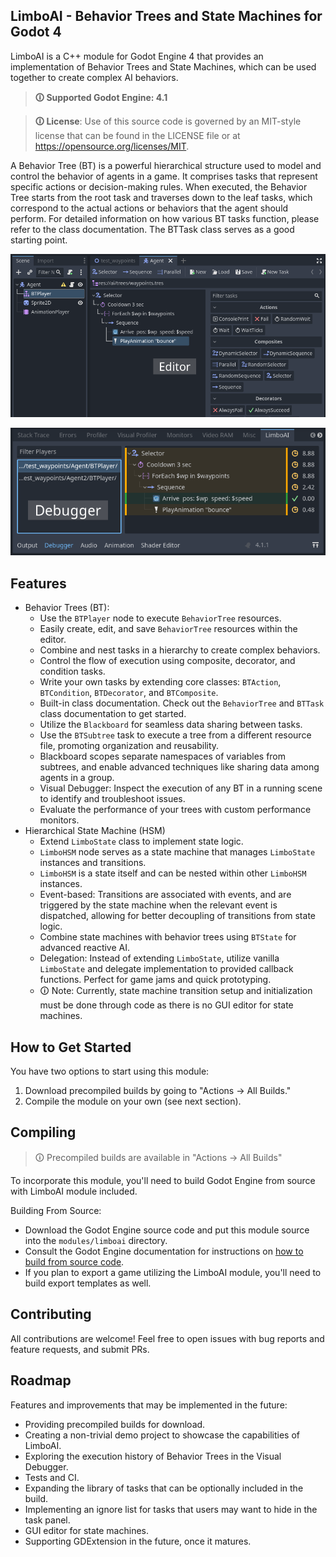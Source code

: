 LimboAI - Behavior Trees and State Machines for Godot 4
---
LimboAI is a C++ module for Godot Engine 4 that provides an implementation of Behavior Trees and State Machines, which can be used together to create complex AI behaviors.

>**🛈 Supported Godot Engine: 4.1**

>**🛈 License**: Use of this source code is governed by an MIT-style license that can be found in the LICENSE file or at https://opensource.org/licenses/MIT.

A Behavior Tree (BT) is a powerful hierarchical structure used to model and control the behavior of agents in a game. It comprises tasks that represent specific actions or decision-making rules. When executed, the Behavior Tree starts from the root task and traverses down to the leaf tasks, which correspond to the actual actions or behaviors that the agent should perform. For detailed information on how various BT tasks function, please refer to the class documentation. The BTTask class serves as a good starting point.

![Textured screenshot](doc/images/behavior-tree-editor.png)

![Textured screenshot](doc/images/behavior-tree-debugger.png)

## Features

- Behavior Trees (BT):
    - Use the `BTPlayer` node to execute `BehaviorTree` resources.
    - Easily create, edit, and save `BehaviorTree` resources within the editor.
    - Combine and nest tasks in a hierarchy to create complex behaviors.
    - Control the flow of execution using composite, decorator, and condition tasks.
    - Write your own tasks by extending core classes: `BTAction`, `BTCondition`, `BTDecorator`, and `BTComposite`.
    - Built-in class documentation. Check out the `BehaviorTree` and `BTTask` class documentation to get started.
    - Utilize the `Blackboard` for seamless data sharing between tasks.
    - Use the `BTSubtree` task to execute a tree from a different resource file, promoting organization and reusability.
    - Blackboard scopes separate namespaces of variables from subtrees, and enable advanced techniques like sharing data among agents in a group.
    - Visual Debugger: Inspect the execution of any BT in a running scene to identify and troubleshoot issues.
    - Evaluate the performance of your trees with custom performance monitors.
- Hierarchical State Machine (HSM)
    - Extend `LimboState` class to implement state logic.
    - `LimboHSM` node serves as a state machine that manages `LimboState` instances and transitions.
    - `LimboHSM` is a state itself and can be nested within other `LimboHSM` instances.
    - Event-based: Transitions are associated with events, and are triggered by the state machine when the relevant event is dispatched, allowing for better decoupling of transitions from state logic.
    - Combine state machines with behavior trees using `BTState` for advanced reactive AI.
    - Delegation: Instead of extending `LimboState`, utilize vanilla `LimboState` and delegate implementation to provided callback functions. Perfect for game jams and quick prototyping.
    - 🛈 Note: Currently, state machine transition setup and initialization must be done through code as there is no GUI editor for state machines.

## How to Get Started

You have two options to start using this module:

1. Download precompiled builds by going to "Actions → All Builds."
2. Compile the module on your own (see next section).

## Compiling

> 🛈 Precompiled builds are available in "Actions → All Builds"

To incorporate this module, you'll need to build Godot Engine from source with LimboAI module included.

Building From Source:

- Download the Godot Engine source code and put this module source into the `modules/limboai` directory.
- Consult the Godot Engine documentation for instructions on [how to build from source code](https://docs.godotengine.org/en/stable/contributing/development/compiling/index.html).
- If you plan to export a game utilizing the LimboAI module, you'll need to build export templates as well.

## Contributing

All contributions are welcome! Feel free to open issues with bug reports and feature requests, and submit PRs.

## Roadmap

Features and improvements that may be implemented in the future:

- Providing precompiled builds for download.
- Creating a non-trivial demo project to showcase the capabilities of LimboAI.
- Exploring the execution history of Behavior Trees in the Visual Debugger.
- Tests and CI.
- Expanding the library of tasks that can be optionally included in the build.
- Implementing an ignore list for tasks that users may want to hide in the task panel.
- GUI editor for state machines.
- Supporting GDExtension in the future, once it matures.
